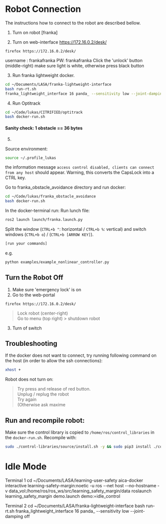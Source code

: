 # Robot Connection
The instructions how to connect to the robot are described bellow.

1. Turn on robot [franka]

2. Turn on web-interface
https://172.16.0.2/desk/
```
firefox https://172.16.0.2/desk/
```
username : frankafranka
PW: frankafranka
Click the 'unlock' button (middle-right)
make sure light is white, otherwise press black button 

3. Run franka lightweight docker.
```sh
cd ~/Documents/LASA/franka-lightweight-interface
bash run-rt.sh
franka_lightweight_interface 16 panda_ --sensitivity low --joint-damping off
```

4. Run Optitrack
``` sh
cd ~/Code/lukas/CITRIFIED/optitrack
bash docker-run.sh
```
#### Sanity check: 1 obstacle == 36 bytes

5. 
Source environment:
``` sh
source ~/.profile_lukas
```
the information message `access control disabled, clients can connect from any host` should appear. Warning, this converts the CapsLock into a CTRL key.

Go to franka_obstacle_avoidance directory and run docker:
``` sh
cd ~/Code/lukas/franka_obstacle_avoidance
bash docker-run.sh
```

In the docker-terminal run:
Run lunch file:
```sh
ros2 launch launch/franka.launch.py
```

Split the window (`CTRL+b "`: horizontal / `CTRL+b %`: vertical) and switch windows (`CTRL+b o`) / (`CTRL+b [ARROW KEY]`). 
```sh
[run your commands]
````

e.g.
```sh
python examples/example_nonlinear_controller.py
```

## Turn the Robot Off
1. Make sure 'emergency lock' is on
2. Go to the web-portal 
```
firefox https://172.16.0.2/desk/
```
> Lock robot (center-right)  
> Go to menu (top right) > shutdown robot  

3. Turn of switch

## Troubleshooting

If the docker does not want to connect, try running following command on the host (in order to allow the ssh connections):
``` sh
xhost +
```

Robot does not turn on:
> Try press and release of red button.   
> Unplug / replug the robot  
> Try again  
> (Otherwise ask maxime  


## Run and recompile robot:
Make sure the control library is copied to `/home/ros/control_libraries` in the `docker-run.sh`. Recompile with:
``` bash
sudo ./control-libraries/source/install.sh -y && sudo pip3 install ./control-libraries/python
```


# Idle Mode
Terminal 1
cd ~/Documents/LASA/learning-user-safety
aica-docker interactive learning-safety-margin:noetic -u ros --net host --no-hostname -v data_vol:/home/ros/ros_ws/src/learning_safety_margin/data
roslaunch learning_safety_margin demo.launch demo:=idle_control

Terminal 2
cd ~/Documents/LASA/franka-lightweight-interface
bash run-rt.sh 
franka_lightweight_interface 16 panda_ --sensitivity low --joint-damping off